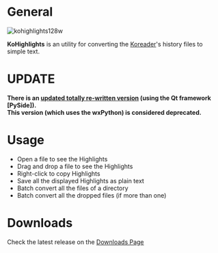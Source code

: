 # General
![kohighlights128w](https://cloud.githubusercontent.com/assets/14363074/9978678/22e01940-5f49-11e5-8112-bc58b8f0f56f.png)

**KoHighlights** is an utility for converting the [Koreader](https://github.com/koreader/koreader)'s history files to simple text.

# UPDATE
**There is an [updated totally re-written version](https://github.com/noembryo/KoHighlights) (using the Qt framework [PySide]).  
This version (which uses the wxPython) is considered deprecated.**

# Usage

* Open a file to see the Highlights
* Drag and drop a file to see the Highlights
* Right-click to copy Highlights
* Save all the displayed Highlights as plain text
* Batch convert all the files of a directory
* Batch convert all the dropped files (if more than one)

# Downloads

Check the latest release on the [Downloads Page](https://github.com/noonkey/KoHighlights/releases)
